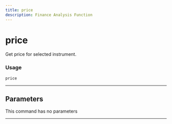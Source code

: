 ```yaml
---
title: price
description: Finance Analysis Function
---
```


# price

Get price for selected instrument.

### Usage

```python
price
```

---

## Parameters

This command has no parameters


---
